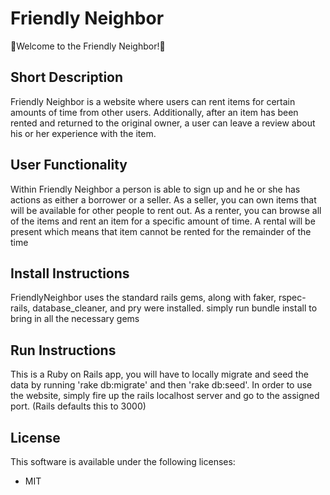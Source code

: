 # Friendly Neighbor

🏡Welcome to the Friendly Neighbor!🏡

## Short Description
Friendly Neighbor is a website where users can rent items for certain amounts of time from other users. Additionally, after an item has been rented and returned to the original owner, a user can leave a review about his or her experience with the item.


## User Functionality
Within Friendly Neighbor a person is able to sign up and he or she has actions as either a borrower or a seller.
As a seller, you can own items that will be available for other people to rent out. As a renter, you can browse all of the items and rent an item for a specific amount of time. A rental will be present which means that item cannot be rented for the remainder of the time

## Install Instructions
FriendlyNeighbor uses the standard rails gems, along with faker, rspec-rails, database_cleaner, and pry were installed. simply run bundle install to bring in all the necessary gems

## Run Instructions
This is a Ruby on Rails app, you will have to locally migrate and seed the data by running 'rake db:migrate' and then 'rake db:seed'. In order to use the website, simply fire up the rails localhost server and go to the assigned port. (Rails defaults this to 3000)


## License
This software is available under the following licenses:
 * MIT
